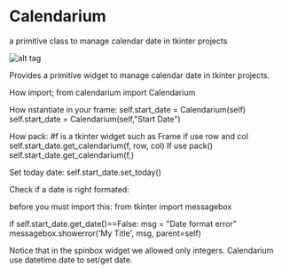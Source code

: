 # Calendarium
a primitive class to manage calendar date in tkinter projects

![alt tag](https://user-images.githubusercontent.com/5463566/63676221-c0a7ae00-c7ea-11e9-805b-b192f895806f.png)


Provides a primitive widget to manage calendar date in tkinter projects.

How import;
from calendarium import Calendarium

How nstantiate in your frame:
self.start_date = Calendarium(self)
self.start_date = Calendarium(self,"Start Date")

How pack:
#f is a tkinter widget such as Frame
if use row and col
self.start_date.get_calendarium(f, row, col)
If use pack()
self.start_date.get_calendarium(f,)

Set today date:
self.start_date.set_today()

Check if a date is right formated:

before you must import this:
from tkinter import messagebox

if self.start_date.get_date()==False:
    msg = "Date format error"
    messagebox.showerror('My Title', msg, parent=self)

Notice that in the spinbox widget we allowed only integers.
Calendarium use datetime.date to set/get date.


